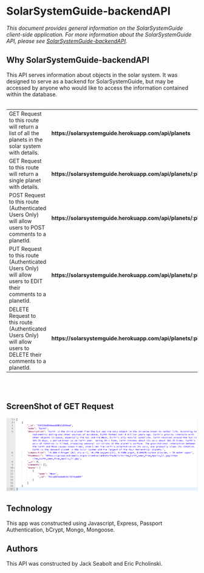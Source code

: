 # SolarSystemGuide-backendAPI

<p><em>This document provides general information on the SolarSystemGuide client-side application.  For more information about the SolarSystemGuide API, please see <a href="https://github.com/jackseabolt/SolarSystemGuide/blob/master/README.md">SolarSystemGuide-backendAPI</a>.</em></p>

Why SolarSystemGuide-backendAPI
-------------
This API serves information about objects in the solar system. It was designed to serve as a backend for SolarSystemGuide, but may be accessed by anyone who would like to access the information contained within the database. 
<br /><br />
<table layout="fixed">
  <tr>
    <td width="55%">
      GET Request to this route will return a list of all the planets in the solar system with details.
    </td>
    <td width = "40%">
       <h4> https://solarsystemguide.herokuapp.com/api/planets</h4>
    </td>
  </tr>
  <tr>
    <td width="55%">
      GET Request to this route will return a single planet with details.  
    </td>
    <td width = "40%">
        <h4>https://solarsystemguide.herokuapp.com/api/planets/:planetName</h4>
    </td>
  </tr>
  <tr>
    <td width="55%">
      POST Request to this route (Authenticated Users Only) will allow users to POST comments to a planetId. 
    </td>
    <td width = "40%">
      <h4>https://solarsystemguide.herokuapp.com/api/planets/:planetId/comments</h4>
    </td>
  </tr>
  <tr>
    <td width="55%">
      PUT Request to this route (Authenticated Users Only) will allow users to EDIT their comments to a planetId. 
    </td>
    <td width = "40%">
       <h4>https://solarsystemguide.herokuapp.com/api/planets/:planetId/comments/:commentId</h4>
    </td>
  </tr>
  <tr>
    <td width="55%">
      DELETE Request to this route (Authenticated Users Only) will allow users to DELETE their comments to a planetId. 
    </td>
    <td width = "40%">
       <h4>https://solarsystemguide.herokuapp.com/api/planets/:planetId/comments/:commentId</h4>
    </td>
  </tr>
</table>


<br /><br />
## ScreenShot of GET Request
<img src="./ScreenShot.png">

<h2>Technology</h2>
This app was constructed using Javascript, Express, Passport Authentication, bCrypt, Mongo, Mongoose.

<h2>Authors</h2>
This API was constructed by Jack Seabolt and Eric Pcholinski.
